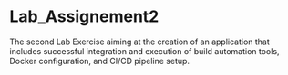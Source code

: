 # Lab_Assignement2
The second Lab Exercise aiming at the creation of an application that includes successful integration and execution of build automation tools, Docker configuration, and CI/CD pipeline setup.
